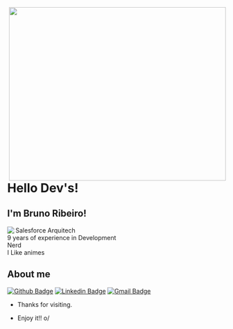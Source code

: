 <img align="right" width="500" height="400" src="https://i.imgur.com/uewVbon.gif">
 
# Hello Dev's!
 
## I'm Bruno Ribeiro!
 
<img align="left" src="https://cdn.iconscout.com/icon/free/png-128/salesforce-3-569548.png"> Salesforce Arquitech </br>
9 years of experience in Development </br>
 Nerd </br>
I Like animes </br>

## About me 
[![Github Badge](https://img.shields.io/badge/-Github-000?style=flat-square&logo=Github&logoColor=white&link=link_do_seu_perfil_no_github)](https://github.com/brunoslribeiro/brunoslribeiro)
[![Linkedin Badge](https://img.shields.io/badge/-LinkedIn-blue?style=flat-square&logo=Linkedin&logoColor=white&link=link_do_seu_perfil_no_linkedin)](https://br.linkedin.com/in/bruno-smith-lopes-ribeiro-%E2%98%81%EF%B8%8F-b2872255?challengeId=AQH1fKGj0ydEUQAAAXXTdRdPcc2nDl6hn9lCR5XwQaKd2RBCHHxQNpAz5O4alxCQ7Prpb6JZPnDkQZoRGrv-G7m8Jdnt0AEDtQ&submissionId=07092aa7-d421-4816-5991-d3feb72a2203)
[![Gmail Badge](https://img.shields.io/badge/-Gmail-c14438?style=flat-square&logo=Gmail&logoColor=white&link=mailto:seu_email)](mailto:bruno_smith10@hotmail.com)
 
- Thanks for visiting. 
 
- Enjoy it!! o/
